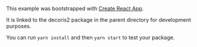 This example was bootstrapped with [Create React App](https://github.com/facebook/create-react-app).

It is linked to the decoris2 package in the parent directory for development purposes.

You can run `yarn install` and then `yarn start` to test your package.
